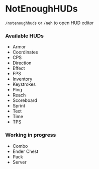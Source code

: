 # NotEnoughHUDs

`/notenoughhuds` or `/neh` to open HUD editor

### Available HUDs

-   Armor
-   Coordinates
-   CPS
-   Direction
-   Effect
-   FPS
-   Inventory
-   Keystrokes
-   Ping
-   Reach
-   Scoreboard
-   Sprint
-   Text
-   Time
-   TPS

### Working in progress

-   Combo
-   Ender Chest
-   Pack
-   Server
